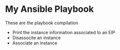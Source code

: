 # My Ansible Playbook
These are the playbook compilation

- Print the instance information associated to an EIP
- Disassocite an instance
- Associate an instance

